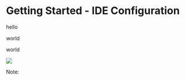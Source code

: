 # Getting Started - IDE Configuration

<div class="container">
    <div class="column2 rounded-box-gradient">
        <p>hello</p>
    </div>
    <div class="column2 rounded-box-gradient">
        <p class="title">world</p>
        <p class="subtitle">world</p>
        <img src="images/calculator.png">
    </div>
</div>

<!-- Add some speaker notes -->

Note: